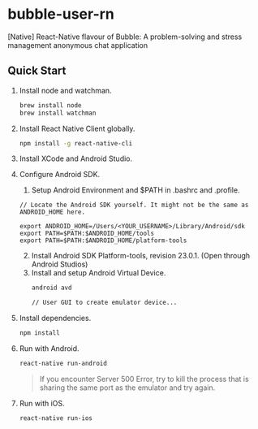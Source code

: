 # bubble-user-rn
[Native] React-Native flavour of Bubble: A problem-solving and stress management anonymous chat application

## Quick Start
1. Install node and watchman.

    ``` bash
    brew install node
    brew install watchman
    ```
2. Install React Native Client globally.

    ``` bash
    npm install -g react-native-cli
    ```

3. Install XCode and Android Studio.

4. Configure Android SDK.
    1. Setup Android Environment and $PATH in .bashrc and .profile.
    ```
    // Locate the Android SDK yourself. It might not be the same as ANDROID_HOME here.

    export ANDROID_HOME=/Users/<YOUR_USERNAME>/Library/Android/sdk
    export PATH=$PATH:$ANDROID_HOME/tools
    export PATH=$PATH:$ANDROID_HOME/platform-tools
    ```
    2. Install Android SDK Platform-tools, revision 23.0.1. (Open through Android Studios)
    3. Install and setup Android Virtual Device.
        ``` bash
        android avd

        // User GUI to create emulator device...

        ```
5. Install dependencies.
    ``` bash
    npm install
    ```
6. Run with Android.
    ``` bash
    react-native run-android
    ```
    > If you encounter Server 500 Error, try to kill the process that is sharing the same port as the emulator and try again.

7.  Run with iOS.
    ``` bash
    react-native run-ios
    ```
